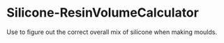 # Silicone-ResinVolumeCalculator
Use to figure out the correct overall mix of silicone when making moulds.

